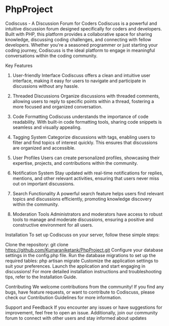 # PhpProject

Codiscuss - A Discussion Forum for Coders
Codiscuss is a powerful and intuitive discussion forum designed specifically for coders and developers. Built with PHP, this platform provides a collaborative space for sharing knowledge, discussing coding challenges, and connecting with fellow developers. Whether you're a seasoned programmer or just starting your coding journey, Codiscuss is the ideal platform to engage in meaningful conversations within the coding community.

Key Features
1. User-friendly Interface
Codiscuss offers a clean and intuitive user interface, making it easy for users to navigate and participate in discussions without any hassle.

2. Threaded Discussions
Organize discussions with threaded comments, allowing users to reply to specific points within a thread, fostering a more focused and organized conversation.

3. Code Formatting
Codiscuss understands the importance of code readability. With built-in code formatting tools, sharing code snippets is seamless and visually appealing.

4. Tagging System
Categorize discussions with tags, enabling users to filter and find topics of interest quickly. This ensures that discussions are organized and accessible.

5. User Profiles
Users can create personalized profiles, showcasing their expertise, projects, and contributions within the community.

6. Notification System
Stay updated with real-time notifications for replies, mentions, and other relevant activities, ensuring that users never miss out on important discussions.

7. Search Functionality
A powerful search feature helps users find relevant topics and discussions efficiently, promoting knowledge discovery within the community.

8. Moderation Tools
Administrators and moderators have access to robust tools to manage and moderate discussions, ensuring a positive and constructive environment for all users.

Installation
To set up Codiscuss on your server, follow these simple steps:

Clone the repository: git clone https://github.com/Kumaraniketank/PhpProject.git
Configure your database settings in the config.php file.
Run the database migrations to set up the required tables: php artisan migrate
Customize the application settings to suit your preferences.
Launch the application and start engaging in discussions!
For more detailed installation instructions and troubleshooting tips, refer to the Installation Guide.

Contributing
We welcome contributions from the community! If you find any bugs, have feature requests, or want to contribute to Codiscuss, please check our Contribution Guidelines for more information.

Support and Feedback
If you encounter any issues or have suggestions for improvement, feel free to open an issue. Additionally, join our community forum to connect with other users and stay informed about updates
